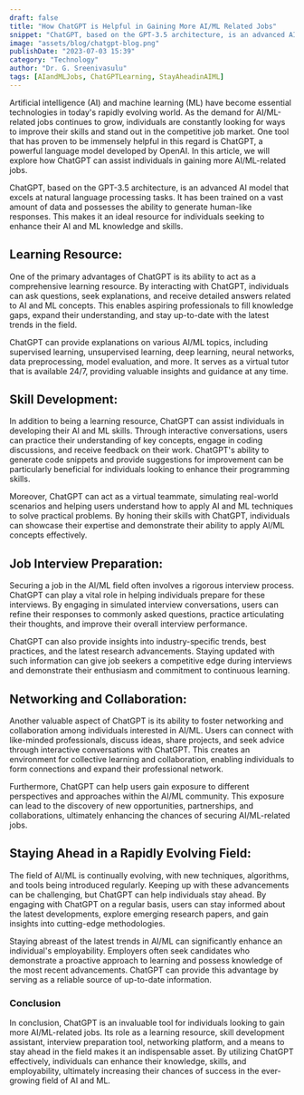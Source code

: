 ```yaml
---
draft: false
title: "How ChatGPT is Helpful in Gaining More AI/ML Related Jobs"
snippet: "ChatGPT, based on the GPT-3.5 architecture, is an advanced AI model that excels at natural language processing tasks. It has been trained on a vast amount of data and possesses the ability to generate human-like responses. This makes it an ideal resource for individuals seeking to enhance their AI and ML knowledge and skills."
image: "assets/blog/chatgpt-blog.png"
publishDate: "2023-07-03 15:39"
category: "Technology"
author: "Dr. G. Sreenivasulu"
tags: [AIandMLJobs, ChatGPTLearning, StayAheadinAIML]
---
```


Artificial intelligence (AI) and machine learning (ML) have become essential technologies in today's rapidly evolving world. As the demand for AI/ML-related jobs continues to grow, individuals are constantly looking for ways to improve their skills and stand out in the competitive job market. One tool that has proven to be immensely helpful in this regard is ChatGPT, a powerful language model developed by OpenAI. In this article, we will explore how ChatGPT can assist individuals in gaining more AI/ML-related jobs.

ChatGPT, based on the GPT-3.5 architecture, is an advanced AI model that excels at natural language processing tasks. It has been trained on a vast amount of data and possesses the ability to generate human-like responses. This makes it an ideal resource for individuals seeking to enhance their AI and ML knowledge and skills.

## Learning Resource:

One of the primary advantages of ChatGPT is its ability to act as a comprehensive learning resource. By interacting with ChatGPT, individuals can ask questions, seek explanations, and receive detailed answers related to AI and ML concepts. This enables aspiring professionals to fill knowledge gaps, expand their understanding, and stay up-to-date with the latest trends in the field.

ChatGPT can provide explanations on various AI/ML topics, including supervised learning, unsupervised learning, deep learning, neural networks, data preprocessing, model evaluation, and more. It serves as a virtual tutor that is available 24/7, providing valuable insights and guidance at any time.

## Skill Development:

In addition to being a learning resource, ChatGPT can assist individuals in developing their AI and ML skills. Through interactive conversations, users can practice their understanding of key concepts, engage in coding discussions, and receive feedback on their work. ChatGPT's ability to generate code snippets and provide suggestions for improvement can be particularly beneficial for individuals looking to enhance their programming skills.

Moreover, ChatGPT can act as a virtual teammate, simulating real-world scenarios and helping users understand how to apply AI and ML techniques to solve practical problems. By honing their skills with ChatGPT, individuals can showcase their expertise and demonstrate their ability to apply AI/ML concepts effectively.

## Job Interview Preparation:

Securing a job in the AI/ML field often involves a rigorous interview process. ChatGPT can play a vital role in helping individuals prepare for these interviews. By engaging in simulated interview conversations, users can refine their responses to commonly asked questions, practice articulating their thoughts, and improve their overall interview performance.

ChatGPT can also provide insights into industry-specific trends, best practices, and the latest research advancements. Staying updated with such information can give job seekers a competitive edge during interviews and demonstrate their enthusiasm and commitment to continuous learning.

## Networking and Collaboration:

Another valuable aspect of ChatGPT is its ability to foster networking and collaboration among individuals interested in AI/ML. Users can connect with like-minded professionals, discuss ideas, share projects, and seek advice through interactive conversations with ChatGPT. This creates an environment for collective learning and collaboration, enabling individuals to form connections and expand their professional network.

Furthermore, ChatGPT can help users gain exposure to different perspectives and approaches within the AI/ML community. This exposure can lead to the discovery of new opportunities, partnerships, and collaborations, ultimately enhancing the chances of securing AI/ML-related jobs.

## Staying Ahead in a Rapidly Evolving Field:

The field of AI/ML is continually evolving, with new techniques, algorithms, and tools being introduced regularly. Keeping up with these advancements can be challenging, but ChatGPT can help individuals stay ahead. By engaging with ChatGPT on a regular basis, users can stay informed about the latest developments, explore emerging research papers, and gain insights into cutting-edge methodologies.

Staying abreast of the latest trends in AI/ML can significantly enhance an individual's employability. Employers often seek candidates who demonstrate a proactive approach to learning and possess knowledge of the most recent advancements. ChatGPT can provide this advantage by serving as a reliable source of up-to-date information.

### Conclusion

In conclusion, ChatGPT is an invaluable tool for individuals looking to gain more AI/ML-related jobs. Its role as a learning resource, skill development assistant, interview preparation tool, networking platform, and a means to stay ahead in the field makes it an indispensable asset. By utilizing ChatGPT effectively, individuals can enhance their knowledge, skills, and employability, ultimately increasing their chances of success in the ever-growing field of AI and ML.